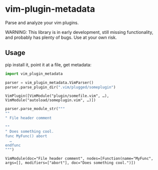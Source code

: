 # vim-plugin-metadata

Parse and analyze your vim plugins.

WARNING: This library is in early development, still missing functionality, and probably has plenty
of bugs. Use at your own risk.

## Usage

pip install it, point it at a file, get metadata:

```python
import vim_plugin_metadata

parser = vim_plugin_metadata.VimParser()
parser.parse_plugin_dir(".vim/plugged/someplugin")
```
```
VimPlugin([VimModule("plugin/somefile.vim", …), VimModule("autoload/someplugin.vim", …)])
```

```python
parser.parse_module_str("""
""
" File header comment

""
" Does something cool.
func MyFunc() abort
  …
endfunc
""")
```
```
VimModule(doc="File header comment", nodes=[Function(name="MyFunc", args=[], modifiers=["abort"], doc="Does something cool.")])
```
